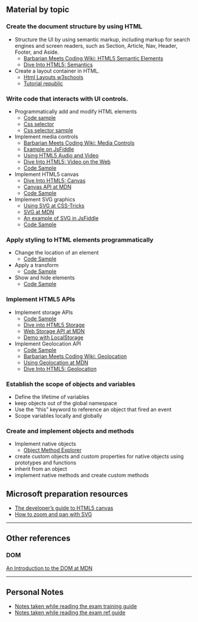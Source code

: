 
## Material by topic
### Create the document structure by using HTML
  - Structure the UI by using semantic markup, including markup for search engines and screen readers, such as Section, Article, Nav, Header, Footer, and Aside.
    - [Barbarian Meets Coding Wiki: HTML5 Semantic Elements](http://www.barbarianmeetscoding.com/wiki/html5-semantic-elements/)
    - [Dive Into HTML5: Semantics](http://diveintohtml5.info/semantics.html)
  - Create a layout container in HTML.
    - [Html Layouts w3schools](https://www.w3schools.com/html/html_layout.asp)
    - [Tutorial republic](https://www.tutorialrepublic.com/html-tutorial/html-layout.php)

### Write code that interacts with UI controls.
  - Programmatically add and modify HTML elements
    - [Code sample](https://stackblitz.com/edit/70-480-find-add-modify-elements)
    - [Css selector](https://www.w3schools.com/cssref/css_selectors.asp)
    - [Css selector sample](https://www.w3schools.com/cssref/trysel.asp)
  - Implement media controls
    - [Barbarian Meets Coding Wiki: Media Controls](http://www.barbarianmeetscoding.com/wiki/html5-audio-and-video/)
    - [Example on JsFiddle](http://jsfiddle.net/vintharas/n8xwdfcd/)
    - [Using HTML5 Audio and Video](https://developer.mozilla.org/en-US/docs/Web/Guide/HTML/Using_HTML5_audio_and_video)
    - [Dive Into HTML5: Video on the Web](http://diveintohtml5.info/video.html)
    - [Code Sample](https://stackblitz.com/edit/70-480-media-controls)
  - Implement HTML5 canvas 
    - [Dive Into HTML5: Canvas](http://diveintohtml5.info/canvas.html)
    - [Canvas API at MDN](https://developer.mozilla.org/en-US/docs/Web/API/Canvas_API)
    - [Code Sample](https://stackblitz.com/edit/70-480-canvas)
  - Implement SVG graphics
    - [Using SVG at CSS-Tricks](https://css-tricks.com/using-svg/)
    - [SVG at MDN](https://developer.mozilla.org/en/docs/Web/SVG)
    - [An example of SVG in JsFiddle](http://jsfiddle.net/vintharas/0m9raoj4/)
    - [Code Sample](https://stackblitz.com/edit/70-480-svg)

### Apply styling to HTML elements programmatically
  - Change the location of an element
    - [Code Sample](https://stackblitz.com/edit/70-480-element-location)
  - Apply a transform
    - [Code Sample](https://stackblitz.com/edit/70-480-apply-transform)
  - Show and hide elements
    - [Code Sample](https://stackblitz.com/edit/70-480-element-visibility)

### Implement HTML5 APIs
  - Implement storage APIs
    - [Code Sample](https://stackblitz.com/edit/70-480-web-storage)
    - [Dive into HTML5 Storage](http://diveintohtml5.info/storage.html) 
    - [Web Storage API at MDN](https://developer.mozilla.org/en-US/docs/Web/API/Web_Storage_API)
    - [Demo with LocalStorage](http://www.barbarianmeetscoding.com/barbaric-basics-web-development/iwrite-dist/index.html)
  - Implement Geolocation API
    - [Code Sample](https://stackblitz.com/edit/70-480-geolocation)
    - [Barbarian Meets Coding Wiki: Geolocation](http://www.barbarianmeetscoding.com/wiki/geolocation/)
    - [Using Geolocation at MDN](https://developer.mozilla.org/en-US/docs/Web/API/Geolocation/Using_geolocation)
    - [Dive Into HTML5: Geolocation](http://diveintohtml5.info/geolocation.html)

### Establish the scope of objects and variables
  - Define the lifetime of variables
  - keep objects out of the global namespace
  - Use the “this” keyword to reference an object that fired an event
  - Scope variables locally and globally

### Create and implement objects and methods
  - Implement native objects
    - [Object Method Explorer](https://sdras.github.io/object-explorer/)
  - create custom objects and custom properties for native objects using prototypes and functions
  - inherit from an object
  - implement native methods and create custom methods
  

## Microsoft preparation resources
- [The developer’s guide to HTML5 canvas](http://msdn.microsoft.com/hh534406)
- [How to zoom and pan with SVG](http://msdn.microsoft.com/library/gg589508(v=vs.85).aspx)



---
## Other references

### DOM
[An Introduction to the DOM at MDN](https://developer.mozilla.org/en-US/docs/Web/API/Document_Object_Model/Introduction)


---
## Personal Notes 
- [Notes taken while reading the exam training guide](training_notes.md)
- [Notes taken while reading the exam ref guide](ref_notes.md)
